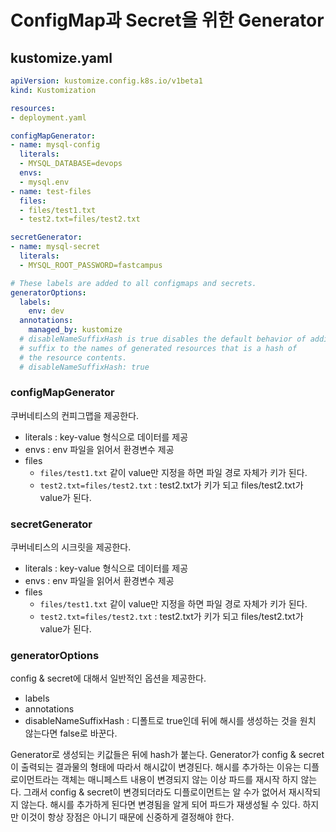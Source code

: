 # ConfigMap과 Secret을 위한 Generator

## kustomize.yaml

```yaml
apiVersion: kustomize.config.k8s.io/v1beta1
kind: Kustomization

resources:
- deployment.yaml

configMapGenerator:
- name: mysql-config
  literals:
  - MYSQL_DATABASE=devops
  envs:
  - mysql.env
- name: test-files
  files:
  - files/test1.txt
  - test2.txt=files/test2.txt

secretGenerator:
- name: mysql-secret
  literals:
  - MYSQL_ROOT_PASSWORD=fastcampus

# These labels are added to all configmaps and secrets.
generatorOptions:
  labels:
    env: dev
  annotations:
    managed_by: kustomize
  # disableNameSuffixHash is true disables the default behavior of adding a
  # suffix to the names of generated resources that is a hash of
  # the resource contents.
  # disableNameSuffixHash: true
```

### configMapGenerator

쿠버네티스의 컨피그맵을 제공한다.

- literals : key-value 형식으로 데이터를 제공
- envs : env 파일을 읽어서 환경변수 제공
- files
  - `files/test1.txt` 같이 value만 지정을 하면 파일 경로 자체가 키가 된다.
  - `test2.txt=files/test2.txt` : test2.txt가 키가 되고 files/test2.txt가 value가 된다.

### secretGenerator

쿠버네티스의 시크릿을 제공한다.

- literals : key-value 형식으로 데이터를 제공
- envs : env 파일을 읽어서 환경변수 제공
- files
  - `files/test1.txt` 같이 value만 지정을 하면 파일 경로 자체가 키가 된다.
  - `test2.txt=files/test2.txt` : test2.txt가 키가 되고 files/test2.txt가 value가 된다.

### generatorOptions

config & secret에 대해서 일반적인 옵션을 제공한다.

- labels
- annotations
- disableNameSuffixHash : 디폴트로 true인데 뒤에 해시를 생성하는 것을 원치 않는다면 false로 바꾼다. 

Generator로 생성되는 키값들은 뒤에 hash가 붙는다. Generator가 config & secret이 출력되는 결과물의 형태에 따라서 해시값이 변경된다. 해시를 추가하는 이유는 디플로이먼트라는 객체는 매니페스트 내용이 변경되지 않는 이상 파드를 재시작 하지 않는다. 그래서 config & secret이 변경되더라도 디플로이먼트는 알 수가 없어서 재시작되지 않는다. 해시를 추가하게 된다면 변경됨을 알게 되어 파드가 재생성될 수 있다. 하지만 이것이 항상 장점은 아니기 때문에 신중하게 결정해야 한다. 
